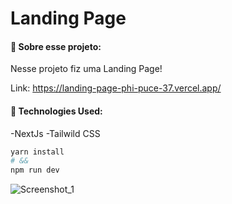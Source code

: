 # Landing Page

#### 🔹 Sobre esse projeto:

Nesse projeto fiz uma Landing Page!

Link: https://landing-page-phi-puce-37.vercel.app/

#### 🔹 Technologies Used:
-NextJs
-Tailwild CSS

```bash
yarn install
# &&
npm run dev
```

![Screenshot_1](https://user-images.githubusercontent.com/101739492/178359507-37a5dc81-88ef-43ff-9e92-b1658e4749a7.png)
